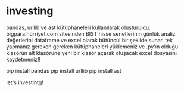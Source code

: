 # investing
pandas, urllib ve ast kütüphaneleri kullanılarak oluşturuldu. bigpara.hürriyet.com sitesinden BIST hisse senetlerinin günlük analiz değerlerini dataframe ve excel olarak bütüncül bir şekilde sunar. tek yapmanız gereken gereken kütüphaneleri yüklemeniz ve .py'ın olduğu klasörün alt klasörüne yeni bir klasör açarak oluşacak excel dosyasını kaydetmeniz!!

pip install pandas
pip install urllib
pip install ast

let's investintg!
